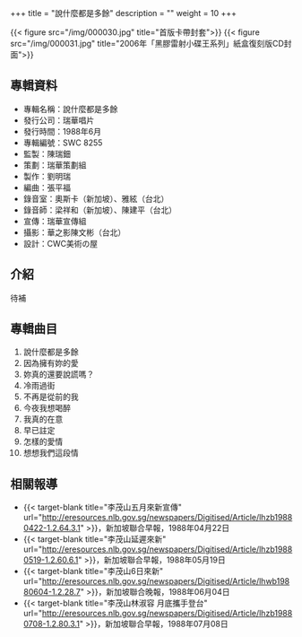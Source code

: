 +++
title = "說什麼都是多餘"
description = ""
weight = 10
+++

{{< figure src="/img/000030.jpg"  title="首版卡帶封套">}}
{{< figure src="/img/000031.jpg" title="2006年「黑膠雷射小碟王系列」紙盒復刻版CD封面">}}

## 專輯資料

* 專輯名稱：說什麼都是多餘
* 發行公司：瑞華唱片
* 發行時間：1988年6月
* 專輯編號：SWC 8255
* 監製：陳瑞鈿
* 策劃：瑞華策劃組
* 製作：劉明瑞
* 編曲：張平福
* 錄音室：奧斯卡（新加坡）、雅絃（台北）
* 錄音師：梁祥和（新加坡）、陳建平（台北）
* 宣傳：瑞華宣傳組
* 攝影：華之影陳文彬（台北）
* 設計：CWC美術の屋

## 介紹

待補


## 專輯曲目

1. 說什麼都是多餘
2. 因為擁有妳的愛
3. 妳真的還要說謊嗎？
4. 冷雨過街
5. 不再是從前的我
6. 今夜我想喝醉
7. 我真的在意
8. 早已註定
9. 怎樣的愛情
10. 想想我們這段情

## 相關報導
* {{< target-blank title="李茂山五月來新宣傳" url="http://eresources.nlb.gov.sg/newspapers/Digitised/Article/lhzb19880422-1.2.64.3.1" >}}，新加坡聯合早報，1988年04月22日
* {{< target-blank title="李茂山延遲來新" url="http://eresources.nlb.gov.sg/newspapers/Digitised/Article/lhzb19880519-1.2.60.6.1" >}}，新加坡聯合早報，1988年05月19日
* {{< target-blank title="李茂山6日來新" url="http://eresources.nlb.gov.sg/newspapers/Digitised/Article/lhwb19880604-1.2.28.7" >}}，新加坡聯合晚報，1988年06月04日
* {{< target-blank title="李茂山林淑容 月底攜手登台" url="http://eresources.nlb.gov.sg/newspapers/Digitised/Article/lhzb19880708-1.2.80.3.1" >}}，新加坡聯合早報，1988年07月08日

